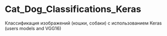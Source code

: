 # Cat_Dog_Classifications_Keras
Классификация изображений (кошки, собаки) с использованием Keras (users models and VGG16)
